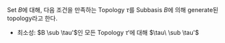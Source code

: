 Set $B$에 대해, 다음 조건을 만족하는 Topology $\tau$를 Subbasis $B$에 의해 generate된 topology라고 한다.
- 최소성: $B \sub \tau'$인 모든 Topology $\tau'$에 대해 $\tau\ \sub \tau'$